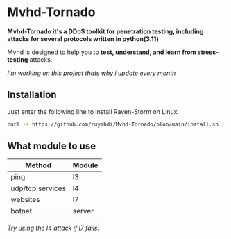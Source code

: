 # Mvhd-Tornado

**Mvhd-Tornado it's a DDoS toolkit for penetration testing, including attacks for several protocols written in python(3.11)**

Mvhd is designed to help you to **test, understand, and learn from stress-testing** attacks.

_I'm working on this project thats why i update every month_

## Installation

Just enter the following line to install Raven-Storm on Linux.

```bash
curl -s https://github.com/ruymhdi/Mvhd-Tornado/blob/main/install.sh | sudo bash -s
```

## What module to use

| Method | Module |
| ------ | --- |
| ping | l3 |
| udp/tcp services | l4 |
| websites | l7 | 
| botnet | server |

_Try using the l4 attack if l7 fails._
